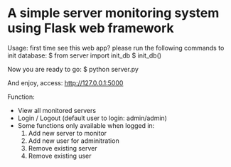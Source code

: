 # A simple server monitoring system using Flask web framework

Usage: first time see this web app? please run the following commands to init database:
$ from server import init_db
$ init_db()

Now you are ready to go:
$ python server.py

And enjoy, access: http://127.0.0.1:5000

Function:
- View all monitored servers
- Login / Logout (default user to login: admin/admin)
- Some functions only available when logged in:
	1. Add new server to monitor
	2. Add new user for adminitration
	3. Remove existing server
	4. Remove existing user